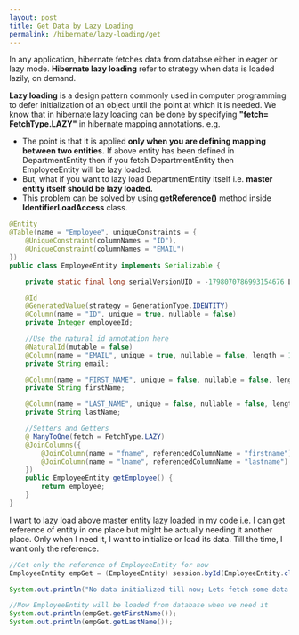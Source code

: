 ```yaml
---
layout: post
title: Get Data by Lazy Loading
permalink: /hibernate/lazy-loading/get
---
```


In any application, hibernate fetches data from databse either in eager or lazy mode. **Hibernate lazy loading** refer to strategy when data is loaded lazily, on demand.

**Lazy loading** is a design pattern commonly used in computer programming to defer initialization of an object until the point at which it is needed. We know that in hibernate lazy loading can be done by specifying **"fetch= FetchType.LAZY"** in hibernate mapping annotations. e.g.
-	The point is that it is applied **only when you are defining mapping between two entities.** If above entity has been defined in DepartmentEntity then if you fetch DepartmentEntity then EmployeeEntity will be lazy loaded.
-	But, what if you want to lazy load DepartmentEntity itself i.e. **master entity itself should be lazy loaded.**
-	This problem can be solved by using **getReference()** method inside **IdentifierLoadAccess** class.

```java
@Entity
@Table(name = "Employee", uniqueConstraints = {
    @UniqueConstraint(columnNames = "ID"),
    @UniqueConstraint(columnNames = "EMAIL")
})
public class EmployeeEntity implements Serializable {

    private static final long serialVersionUID = -1798070786993154676 L;

    @Id
    @GeneratedValue(strategy = GenerationType.IDENTITY)
    @Column(name = "ID", unique = true, nullable = false)
    private Integer employeeId;

    //Use the natural id annotation here
    @NaturalId(mutable = false)
    @Column(name = "EMAIL", unique = true, nullable = false, length = 100)
    private String email;

    @Column(name = "FIRST_NAME", unique = false, nullable = false, length = 100)
    private String firstName;

    @Column(name = "LAST_NAME", unique = false, nullable = false, length = 100)
    private String lastName;

    //Setters and Getters
    @ ManyToOne(fetch = FetchType.LAZY)
    @JoinColumns({
        @JoinColumn(name = "fname", referencedColumnName = "firstname"),
        @JoinColumn(name = "lname", referencedColumnName = "lastname")
    })
    public EmployeeEntity getEmployee() {
        return employee;
    }
}
```

I want to lazy load above master entity lazy loaded in my code i.e. I can get reference of entity in one place but might be actually needing it another place. Only when I need it, I want to initialize or load its data. Till the time, I want only the reference.

```java
//Get only the reference of EmployeeEntity for now
EmployeeEntity empGet = (EmployeeEntity) session.byId(EmployeeEntity.class).getReference(1);

System.out.println("No data initialized till now; Lets fetch some data..");

//Now EmployeeEntity will be loaded from database when we need it
System.out.println(empGet.getFirstName());
System.out.println(empGet.getLastName());
```

